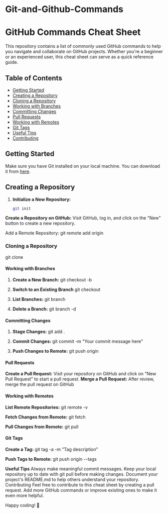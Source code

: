 # Git-and-Github-Commands
# GitHub Commands Cheat Sheet

This repository contains a list of commonly used GitHub commands to help you navigate and collaborate on GitHub projects. Whether you're a beginner or an experienced user, this cheat sheet can serve as a quick reference guide.

## Table of Contents

- [Getting Started](#getting-started)
- [Creating a Repository](#creating-a-repository)
- [Cloning a Repository](#cloning-a-repository)
- [Working with Branches](#working-with-branches)
- [Committing Changes](#committing-changes)
- [Pull Requests](#pull-requests)
- [Working with Remotes](#working-with-remotes)
- [Git Tags](#git-tags)
- [Useful Tips](#useful-tips)
- [Contributing](#contributing)

## Getting Started

Make sure you have Git installed on your local machine. You can download it from [here](https://git-scm.com/).

## Creating a Repository

1. **Initialize a New Repository:**
   ```bash
   git init

   
  **Create a Repository on GitHub:**
Visit GitHub, log in, and click on the "New" button to create a new repository.

Add a Remote Repository:
git remote add origin <repository-url>

### Cloning a Repository
git clone <repository-url>

#### Working with Branches
1. **Create a New Branch:**
git checkout -b <branch-name>

2. **Switch to an Existing Branch**
   git checkout <branch-name>


3. **List Branches:**
   git branch

4. **Delete a Branch:**
 git branch -d <branch-name>

#### Committing Changes
1. **Stage Changes:**
 git add .

2. **Commit Changes:**
 git commit -m "Your commit message here"

4. **Push Changes to Remote:**
git push origin <branch-name>

#### Pull Requests
**Create a Pull Request:**
Visit your repository on GitHub and click on "New Pull Request" to start a pull request.
**Merge a Pull Request:**
After review, merge the pull request on GitHub

#### Working with Remotes
**List Remote Repositories:**
git remote -v

**Fetch Changes from Remote:**
git fetch

**Pull Changes from Remote:**
git pull

#### Git Tags
**Create a Tag:**
git tag -a <tag-name> -m "Tag description"

**Push Tags to Remote:**
git push origin --tags






**Useful Tips**
Always make meaningful commit messages.
Keep your local repository up to date with git pull before making changes.
Document your project's README.md to help others understand your repository.
Contributing
Feel free to contribute to this cheat sheet by creating a pull request. Add more GitHub commands or improve existing ones to make it even more helpful.

Happy coding! 🚀

